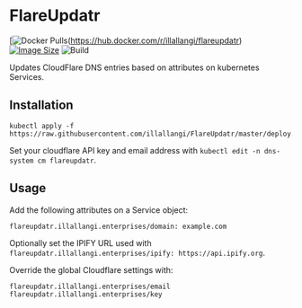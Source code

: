 # FlareUpdatr
[![Docker Pulls](https://img.shields.io/docker/pulls/illallangi/flareupdatr.svg)(https://hub.docker.com/r/illallangi/flareupdatr)
[![Image Size](https://images.microbadger.com/badges/image/illallangi/flareupdatr.svg)](https://microbadger.com/images/illallangi/flareupdatr)
![Build](https://github.com/illallangi/FlareUpdatr/workflows/Build/badge.svg)

Updates CloudFlare DNS entries based on attributes on kubernetes Services.

## Installation

    kubectl apply -f https://raw.githubusercontent.com/illallangi/FlareUpdatr/master/deploy.yaml

Set your cloudflare API key and email address with `kubectl edit -n dns-system cm flareupdatr`.

## Usage

Add the following attributes on a Service object:

    flareupdatr.illallangi.enterprises/domain: example.com

Optionally set the IPIFY URL used with `flareupdatr.illallangi.enterprises/ipify: https://api.ipify.org`.

Override the global Cloudflare settings with:

    flareupdatr.illallangi.enterprises/email
    flareupdatr.illallangi.enterprises/key
